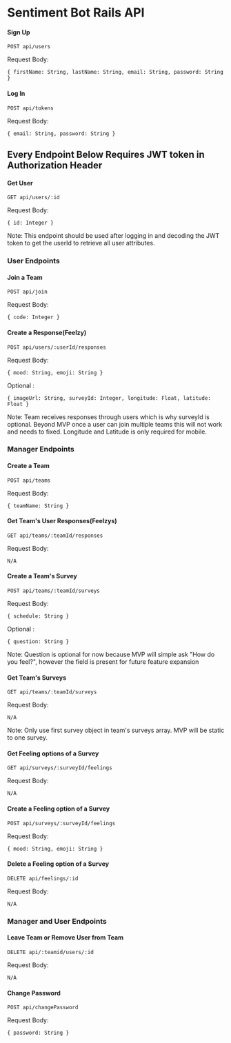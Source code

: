 # Sentiment Bot Rails API

#### Sign Up

```
POST api/users
```
Request Body:

```
{ firstName: String, lastName: String, email: String, password: String }
```

#### Log In

```
POST api/tokens
```
Request Body:

```
{ email: String, password: String }
```

## Every Endpoint Below Requires JWT token in Authorization Header 

#### Get User

```
GET api/users/:id
```
Request Body:

```
{ id: Integer }
```

Note: This endpoint should be used after logging in and decoding the JWT
token to get the userId to retrieve all user attributes. 

### User Endpoints 

#### Join a Team

```
POST api/join
```
Request Body:

```
{ code: Integer }
```

#### Create a Response(Feelzy)

```
POST api/users/:userId/responses
```
Request Body:

```
{ mood: String, emoji: String }
```
 Optional :

```
{ imageUrl: String, surveyId: Integer, longitude: Float, latitude: Float }
```

Note: Team receives responses through users
which is why surveyId is optional.
Beyond MVP once a user can join multiple teams
this will not work and needs to fixed. Longitude and Latitude is only required for mobile.

### Manager Endpoints

#### Create a Team

```
POST api/teams
```
Request Body:

```
{ teamName: String }
```

#### Get Team's User Responses(Feelzys)

```
GET api/teams/:teamId/responses
```
Request Body:

```
N/A
```

#### Create a Team's Survey

```
POST api/teams/:teamId/surveys
```
Request Body:

```
{ schedule: String }
```

Optional :

```
{ question: String }
```
Note: Question is optional for now because MVP will 
simple ask "How do you feel?", however the field is
present for future feature expansion

#### Get Team's Surveys

```
GET api/teams/:teamId/surveys
```
Request Body:

```
N/A
```

Note: Only use first survey object in team's surveys array. MVP will be static to one survey.


#### Get Feeling options of a Survey
   
```
GET api/surveys/:surveyId/feelings
```
Request Body:

```
N/A
```


#### Create a Feeling option of a Survey
   
```
POST api/surveys/:surveyId/feelings
```
Request Body:

```
{ mood: String, emoji: String }
```

#### Delete a Feeling option of a Survey
   
```
DELETE api/feelings/:id
```
Request Body:

```
N/A
```

### Manager and User Endpoints

#### Leave Team or Remove User from Team
```
DELETE api/:teamid/users/:id
```
Request Body:

```
N/A
```

#### Change Password
```
POST api/changePassword
```
Request Body:

```
{ password: String }
```